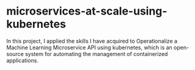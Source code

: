 # microservices-at-scale-using-kubernetes
In this project, I applied the skills I have acquired to Operationalize a Machine Learning Microservice API using kubernetes, which is an open-source system for automating the management of containerized applications.
